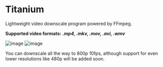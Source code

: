 # Titanium
Lightweight video downscale program powered by FFmpeg.

**Supported video formats:** ***.mp4, .mkv, .mov, .avi, .wmv***

![image](https://github.com/HypeCrazed/Titanium/assets/123018649/459edfa1-8b23-49f7-ae39-947b6c608351)
![image](https://github.com/HypeCrazed/Titanium/assets/123018649/7ce73c0c-cfc5-4a67-b500-e2e4835c3182)

You can downscale all the way to 800p 10fps, although support for even lower resolutions like 480p will be added soon.
